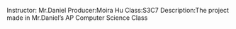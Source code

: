 Instructor: Mr.Daniel
Producer:Moira Hu
Class:S3C7
Description:The project made in Mr.Daniel’s AP Computer Science Class
